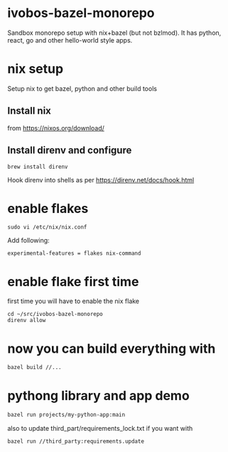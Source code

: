 # ivobos-bazel-monorepo
Sandbox monorepo setup with nix+bazel (but not bzlmod). 
It has python, react, go and other hello-world style apps.

# nix setup
Setup nix to get bazel, python and other build tools

## Install nix 
from https://nixos.org/download/

## Install direnv and configure
```
brew install direnv
```
Hook direnv into shells as per https://direnv.net/docs/hook.html

# enable flakes
```
sudo vi /etc/nix/nix.conf
```
Add following:
```
experimental-features = flakes nix-command
```

# enable flake first time 
first time you will have to enable the nix flake
```
cd ~/src/ivobos-bazel-monorepo
direnv allow
```

# now you can build everything with
```bash
bazel build //...
```

# pythong library and app demo
```bash
bazel run projects/my-python-app:main
```
also to update third_part/requirements_lock.txt if you want with
```bash
bazel run //third_party:requirements.update
```

